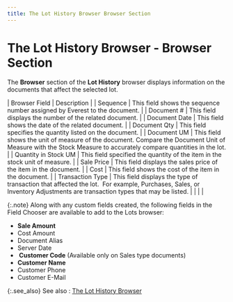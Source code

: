 ```yaml
---
title: The Lot History Browser Browser Section
---
```


# The Lot History Browser - Browser Section


The **Browser** section of the **Lot History** browser displays information  on the documents that affect the selected lot.


| Browser Field | Description |
| Sequence | This field shows the sequence number assigned by Everest to the document. |
| Document # | This field displays the number of the related document. |
| Document Date | This field shows the date of the related document. |
| Document Qty | This field specifies the quantity listed on the document. |
| Document UM | This field shows the unit of measure of the document. Compare the Document  Unit of Measure with the Stock Measure to accurately compare quantities  in the lot. |
| Quantity in Stock UM | This field specified the quantity of the item in the stock unit of measure. |
| Sale Price | This field displays the sales price of the item in the document. |
| Cost | This field shows the cost of the item in the document. |
| Transaction Type | This field displays the type of transaction that affected the lot.  For  example, Purchases, Sales, or Inventory Adjustments are transaction types  that may be listed. |
|  |  |



{:.note}
Along with any custom fields created, the following fields in the Field  Chooser are available to add to the Lots browser:

- **Sale 
 Amount**
- Cost  Amount
- Document  Alias
- Server  Date
- **&nbsp;Customer 
 Code** (Available only on Sales type documents)
- **Customer 
 Name**
- Customer  Phone
- Customer  E-Mail


{:.see_also}
See also
: [The Lot History  Browser]({{site.wm_baseurl}}/lot-number-tracking/assigning-a-lot-number/the_lot_history_browser.html)
